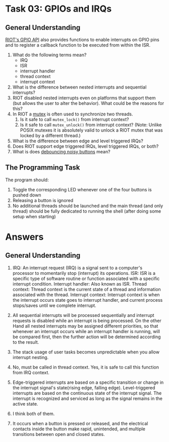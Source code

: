 Task 03: GPIOs and IRQs
=======================

General Understanding
---------------------

[RIOT's GPIO API](https://api.riot-os.org/group__drivers__periph__gpio.html) also provides functions to enable interrupts on GPIO pins and to register a callback function to be executed from within the ISR.

1. What do the following terms mean?
    - IRQ
    - ISR
    - interrupt handler
    - thread context
    - interrupt context
1. What is the difference between nested interrupts and sequential interrupts?
1. RIOT disabled nested interrupts even on platforms that support them (but allows the user to alter the behavior).
   What could be the reasons for this?
1. In RIOT a [mutex](https://api.riot-os.org/group__core__sync__mutex.html) is often used to synchronize two threads.
    1. Is it safe to call `mutex_lock()` from interrupt context?
    1. Is it safe to call `mutex_unlock()` from interrupt context?
       (Note: Unlike POSIX mutexes it is absolutely valid to unlock a RIOT mutex that was locked by a different thread.)
1. What is the difference between edge and level triggered IRQs?
1. Does RIOT support edge triggered IRQs, level triggered IRQs, or both?
1. What is does [debouncing noisy buttons](https://hackaday.com/2015/12/10/embed-with-elliot-debounce-your-noisy-buttons-part-ii/) mean?

The Programming Task
-------------------------

The program should:

1. Toggle the corresponding LED whenever one of the four buttons is pushed down
1. Releasing a button is ignored
1. No additional threads should be launched and the main thread (and only thread) should be fully dedicated to running the shell (after doing some setup when starting)

Answers
=======================

General Understanding
---------------------

1. IRQ: An interrupt request (IRQ) is a signal sent to a computer's processor to momentarily stop (interrupt) its operations.
   ISR: ISR is a specific type of software routine or function associated with a specific interrupt condition.
   Interrupt handler: Also known as ISR.
   Thread context: Thread context is the current state of a thread and information associated with the thread.
   Interrupt context: Interrupt context is when the interrupt occurs state goes to interrupt handler, and current process stops/saves until we complete interrupt.

2. All sequential interrupts will be processed sequentially and interrupt requests is disabled while an interrupt is being processed. On the other Hand all nested interrupts may be assigned different priorities, so that
whenever an interrupt occurs while an interrupt handler is running, will be compared first, then the further action will be determined according to the result.
3. The stack usage of user tasks becomes unpredictable when you allow interrupt nesting.
4. No, must be called in thread context.
   Yes, it is safe to call this function from IRQ context.
5. Edge-triggered interrupts are based on a specific transition or change in the interrupt signal's state(rising edge, falling edge). Level-triggered interrupts are based on the continuous state of the interrupt signal. The interrupt is recognized and serviced as long as the signal remains in the active state.
6. I think both of them.
7. It occurs when a button is pressed or released, and the electrical contacts inside the button make rapid, unintended, and multiple transitions between open and closed states.
